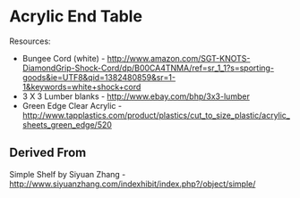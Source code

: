 Acrylic End Table
=================




Resources:
  * Bungee Cord (white) - http://www.amazon.com/SGT-KNOTS-DiamondGrip-Shock-Cord/dp/B00CA4TNMA/ref=sr_1_1?s=sporting-goods&ie=UTF8&qid=1382480859&sr=1-1&keywords=white+shock+cord
  * 3 X 3 Lumber blanks - http://www.ebay.com/bhp/3x3-lumber
  * Green Edge Clear Acrylic - http://www.tapplastics.com/product/plastics/cut_to_size_plastic/acrylic_sheets_green_edge/520

Derived From
-----
Simple Shelf by Siyuan Zhang - http://www.siyuanzhang.com/indexhibit/index.php?/object/simple/
